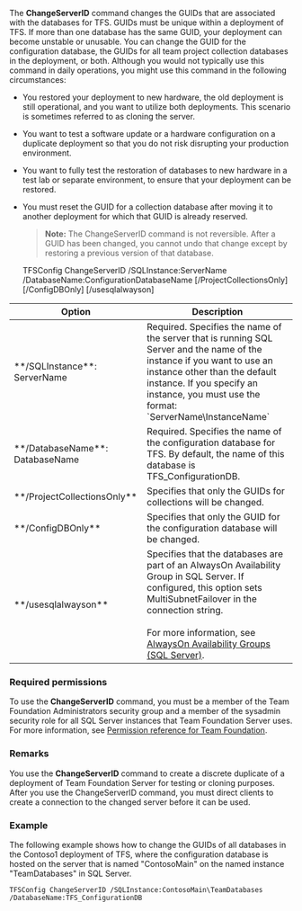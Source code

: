 The **ChangeServerID** command changes the GUIDs that are associated with the databases for TFS.
GUIDs must be unique within a deployment of TFS. If more than one database has the same GUID, your deployment can become unstable or unusable.
You can change the GUID for the configuration database, the GUIDs for all team project collection databases in the deployment, or both.
Although you would not typically use this command in daily operations, you might use this command in the following circumstances:

-   You restored your deployment to new hardware, the old deployment is still operational, and you want to utilize both deployments. This scenario is sometimes referred to as cloning the server.

-   You want to test a software update or a hardware configuration on a duplicate deployment so that you do not risk disrupting your production environment.

-   You want to fully test the restoration of databases to new hardware in a test lab or separate environment, to ensure that your deployment can be restored.

-   You must reset the GUID for a collection database after moving it to another deployment for which that GUID is already reserved.

    >**Note:**
	>The ChangeServerID command is not reversible. After a GUID has been changed, you cannot undo that change except by restoring a previous version of that database.
	
	TFSConfig ChangeServerID /SQLInstance:ServerName /DatabaseName:ConfigurationDatabaseName
		[/ProjectCollectionsOnly] [/ConfigDBOnly] [/usesqlalwayson]

<table>
	<thead>
		<tr>
			<th>Option</th>
			<th>Description</th>
		</tr>
	</thead>
	<tbody>
		<tr>
			<td>**/SQLInstance**: ServerName</td>
			<td>Required. Specifies the name of the server that is running SQL Server and the name of the instance if you want to use an instance other than the default instance. If you specify an instance, you must use the format: `ServerName\InstanceName`</td>
		</tr>
		<tr>
			<td>**/DatabaseName**: DatabaseName</td>
			<td>Required. Specifies the name of the configuration database for TFS. By default, the name of this database is TFS_ConfigurationDB.</td>
		</tr>
		<tr>
			<td>**/ProjectCollectionsOnly**</td>
			<td>Specifies that only the GUIDs for collections will be changed.</td>
		</tr>
		<tr>
			<td>**/ConfigDBOnly**</td>
			<td>Specifies that only the GUID for the configuration database will be changed.</td>
		</tr>
		<tr>
			<td>**/usesqlalwayson**</td>
			<td>Specifies that the databases are part of an AlwaysOn Availability Group in SQL Server. If configured, this option sets MultiSubnetFailover in the connection string.<br /><br />For more information, see <a href="http://msdn.microsoft.com/library/hh510230.aspx">AlwaysOn Availability Groups (SQL Server)</a>.</td>
		</tr>
	</tbody>
</table>

### Required permissions

To use the **ChangeServerID** command, you must be a member of the Team Foundation Administrators security group and a member of the sysadmin security role for all SQL Server instances that Team Foundation Server uses. For more information, see [Permission reference for Team Foundation](/vsts/../security/permissions.md).

### Remarks

You use the **ChangeServerID** command to create a discrete duplicate of a deployment of Team Foundation Server for testing or cloning purposes. After you use the ChangeServerID command, you must direct clients to create a connection to the changed server before it can be used.

### Example

The following example shows how to change the GUIDs of all databases in the Contoso1 deployment of TFS, where the configuration database is hosted on the server that is named "ContosoMain" on the named instance "TeamDatabases" in SQL Server.

    TFSConfig ChangeServerID /SQLInstance:ContosoMain\TeamDatabases /DatabaseName:TFS_ConfigurationDB
